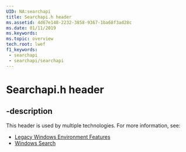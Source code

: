 ```yaml
---
UID: NA:searchapi
title: Searchapi.h header
ms.assetid: 4d67e148-2232-3858-9367-1ba68f3ad28c
ms.date: 01/11/2019
ms.keywords: 
ms.topic: overview
tech.root: lwef
f1_keywords:
 - searchapi
 - searchapi/searchapi
---
```


# Searchapi.h header


## -description

This header is used by multiple technologies. For more information, see:

- [Legacy Windows Environment Features](../_lwef/index.md)
- [Windows Search](../_search/index.md)

